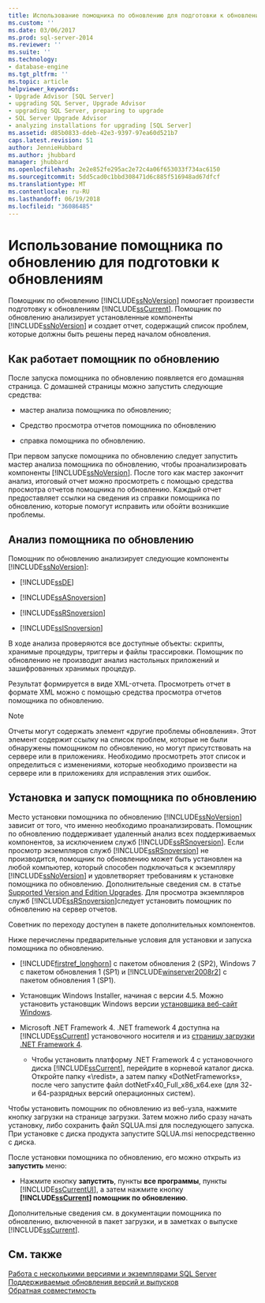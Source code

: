```yaml
---
title: Использование помощника по обновлению для подготовки к обновлению | Документы Microsoft
ms.custom: ''
ms.date: 03/06/2017
ms.prod: sql-server-2014
ms.reviewer: ''
ms.suite: ''
ms.technology:
- database-engine
ms.tgt_pltfrm: ''
ms.topic: article
helpviewer_keywords:
- Upgrade Advisor [SQL Server]
- upgrading SQL Server, Upgrade Advisor
- upgrading SQL Server, preparing to upgrade
- SQL Server Upgrade Advisor
- analyzing installations for upgrading [SQL Server]
ms.assetid: d85b0833-ddeb-42e3-9397-97ea60d521b7
caps.latest.revision: 51
author: JennieHubbard
ms.author: jhubbard
manager: jhubbard
ms.openlocfilehash: 2e2e852fe295ac2e72c4a06f653033f734ac6150
ms.sourcegitcommit: 5dd5cad0c1bbd308471d6c885f516948ad67dfcf
ms.translationtype: MT
ms.contentlocale: ru-RU
ms.lasthandoff: 06/19/2018
ms.locfileid: "36086485"
---
```

# <a name="use-upgrade-advisor-to-prepare-for-upgrades"></a>Использование помощника по обновлению для подготовки к обновлениям
  Помощник по обновлению [!INCLUDE[ssNoVersion](../../includes/ssnoversion-md.md)] помогает произвести подготовку к обновлениям [!INCLUDE[ssCurrent](../../includes/sscurrent-md.md)]. Помощник по обновлению анализирует установленные компоненты [!INCLUDE[ssNoVersion](../../includes/ssnoversion-md.md)] и создает отчет, содержащий список проблем, которые должны быть решены перед началом обновления.  
  
## <a name="how-upgrade-advisor-works"></a>Как работает помощник по обновлению  
 После запуска помощника по обновлению появляется его домашняя страница. С домашней страницы можно запустить следующие средства:  
  
-   мастер анализа помощника по обновлению;  
  
-   Средство просмотра отчетов помощника по обновлению  
  
-   справка помощника по обновлению.  
  
 При первом запуске помощника по обновлению следует запустить мастер анализа помощника по обновлению, чтобы проанализировать компоненты [!INCLUDE[ssNoVersion](../../includes/ssnoversion-md.md)]. После того как мастер закончит анализ, итоговый отчет можно просмотреть с помощью средства просмотра отчетов помощника по обновлению. Каждый отчет предоставляет ссылки на сведения из справки помощника по обновлению, которые помогут исправить или обойти возникшие проблемы.  
  
## <a name="upgrade-advisor-analysis"></a>Анализ помощника по обновлению  
 Помощник по обновлению анализирует следующие компоненты [!INCLUDE[ssNoVersion](../../includes/ssnoversion-md.md)]:  
  
-   [!INCLUDE[ssDE](../../includes/ssde-md.md)]  
  
-   [!INCLUDE[ssASnoversion](../../includes/ssasnoversion-md.md)]  
  
-   [!INCLUDE[ssRSnoversion](../../includes/ssrsnoversion-md.md)]  
  
-   [!INCLUDE[ssISnoversion](../../includes/ssisnoversion-md.md)]  
  
 В ходе анализа проверяются все доступные объекты: скрипты, хранимые процедуры, триггеры и файлы трассировки. Помощник по обновлению не производит анализ настольных приложений и зашифрованных хранимых процедур.  
  
 Результат формируется в виде XML-отчета. Просмотреть отчет в формате XML можно с помощью средства просмотра отчетов помощника по обновлению.  
  
> [!NOTE]  
>  Отчеты могут содержать элемент «другие проблемы обновления». Этот элемент содержит ссылку на список проблем, которые не были обнаружены помощником по обновлению, но могут присутствовать на сервере или в приложениях. Необходимо просмотреть этот список и определиться с изменениями, которые необходимо произвести на сервере или в приложениях для исправления этих ошибок.  
  
## <a name="how-to-install-and-run-upgrade-advisor"></a>Установка и запуск помощника по обновлению  
 Место установки помощника по обновлению [!INCLUDE[ssNoVersion](../../includes/ssnoversion-md.md)] зависит от того, что именно необходимо проанализировать. Помощник по обновлению поддерживает удаленный анализ всех поддерживаемых компонентов, за исключением служб [!INCLUDE[ssRSnoversion](../../includes/ssrsnoversion-md.md)]. Если просмотр экземпляров служб [!INCLUDE[ssRSnoversion](../../includes/ssrsnoversion-md.md)] не производится, помощник по обновлению может быть установлен на любой компьютер, который способен подключаться к экземпляру [!INCLUDE[ssNoVersion](../../includes/ssnoversion-md.md)] и удовлетворяет требованиям к установке помощника по обновлению. Дополнительные сведения см. в статье [Supported Version and Edition Upgrades](../../database-engine/install-windows/supported-version-and-edition-upgrades.md). Для просмотра экземпляров служб [!INCLUDE[ssRSnoversion](../../includes/ssrsnoversion-md.md)]следует установить помощник по обновлению на сервер отчетов.  
  
 Советник по переходу доступен в пакете дополнительных компонентов.  
  
 Ниже перечислены предварительные условия для установки и запуска помощника по обновлению.  
  
-   [!INCLUDE[firstref_longhorn](../../includes/firstref-longhorn-md.md)] с пакетом обновления 2 (SP2), Windows 7 с пакетом обновления 1 (SP1) и [!INCLUDE[winserver2008r2](../../includes/winserver2008r2-md.md)] с пакетом обновления 1 (SP1).  
  
-   Установщик Windows Installer, начиная с версии 4.5. Можно установить установщик Windows версии [установщика веб-сайт Windows](http://go.microsoft.com/fwlink/?LinkId=49112).  
  
-   Microsoft .NET Framework 4. .NET framework 4 доступна на [!INCLUDE[ssCurrent](../../includes/sscurrent-md.md)] установочного носителя и из [страницу загрузки .NET Framework 4](http://go.microsoft.com/fwlink/?LinkId=209895).  
  
    -   Чтобы установить платформу .NET Framework 4 с установочного диска [!INCLUDE[ssCurrent](../../includes/sscurrent-md.md)], перейдите в корневой каталог диска. Откройте папку «\redist», а затем папку «DotNetFrameworks», после чего запустите файл dotNetFx40_Full_x86_x64.exe (для 32- и 64-разрядных версий операционных систем).  
  
 Чтобы установить помощник по обновлению из веб-узла, нажмите кнопку загрузки на странице загрузки. Затем можно либо сразу начать установку, либо сохранить файл SQLUA.msi для последующего запуска. При установке с диска продукта запустите SQLUA.msi непосредственно с диска.  
  
 После установки помощника по обновлению, его можно открыть из **запустить** меню:  
  
-   Нажмите кнопку **запустить**, пункты **все программы**, пункты [!INCLUDE[ssCurrentUI](../../includes/sscurrentui-md.md)], а затем нажмите кнопку  **[!INCLUDE[ssCurrent](../../includes/sscurrent-md.md)] помощник по обновлению**.  
  
 Дополнительные сведения см. в документации помощника по обновлению, включенной в пакет загрузки, и в заметках о выпуске [!INCLUDE[ssCurrent](../../includes/sscurrent-md.md)].  
  
## <a name="see-also"></a>См. также  
 [Работа с несколькими версиями и экземплярами SQL Server](../../../2014/sql-server/install/work-with-multiple-versions-and-instances-of-sql-server.md)   
 [Поддерживаемые обновления версий и выпусков](../../database-engine/install-windows/supported-version-and-edition-upgrades.md)   
 [Обратная совместимость](../../../2014/getting-started/backward-compatibility.md)  
  
  